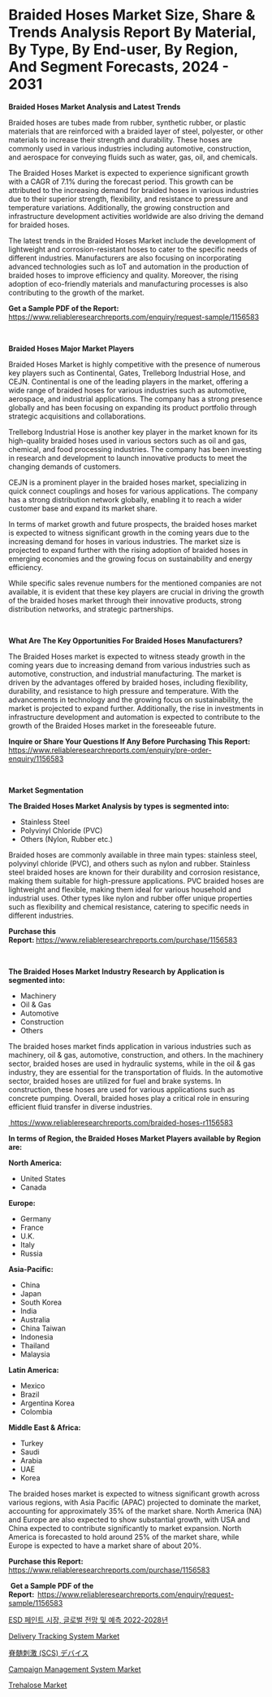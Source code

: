 <p><h1>Braided Hoses Market Size, Share & Trends Analysis Report By Material, By Type, By End-user, By Region, And Segment Forecasts, 2024 - 2031</h1></p><p><strong>Braided Hoses Market Analysis and Latest Trends</strong></p>
<p><p>Braided hoses are tubes made from rubber, synthetic rubber, or plastic materials that are reinforced with a braided layer of steel, polyester, or other materials to increase their strength and durability. These hoses are commonly used in various industries including automotive, construction, and aerospace for conveying fluids such as water, gas, oil, and chemicals.</p><p>The Braided Hoses Market is expected to experience significant growth with a CAGR of 7.1% during the forecast period. This growth can be attributed to the increasing demand for braided hoses in various industries due to their superior strength, flexibility, and resistance to pressure and temperature variations. Additionally, the growing construction and infrastructure development activities worldwide are also driving the demand for braided hoses.</p><p>The latest trends in the Braided Hoses Market include the development of lightweight and corrosion-resistant hoses to cater to the specific needs of different industries. Manufacturers are also focusing on incorporating advanced technologies such as IoT and automation in the production of braided hoses to improve efficiency and quality. Moreover, the rising adoption of eco-friendly materials and manufacturing processes is also contributing to the growth of the market.</p></p>
<p><strong>Get a Sample PDF of the Report:&nbsp;</strong> <a href="https://www.reliableresearchreports.com/enquiry/request-sample/1156583">https://www.reliableresearchreports.com/enquiry/request-sample/1156583</a></p>
<p>&nbsp;</p>
<p><strong>Braided Hoses Major Market Players</strong></p>
<p><p>Braided Hoses Market is highly competitive with the presence of numerous key players such as Continental, Gates, Trelleborg Industrial Hose, and CEJN. Continental is one of the leading players in the market, offering a wide range of braided hoses for various industries such as automotive, aerospace, and industrial applications. The company has a strong presence globally and has been focusing on expanding its product portfolio through strategic acquisitions and collaborations.</p><p>Trelleborg Industrial Hose is another key player in the market known for its high-quality braided hoses used in various sectors such as oil and gas, chemical, and food processing industries. The company has been investing in research and development to launch innovative products to meet the changing demands of customers.</p><p>CEJN is a prominent player in the braided hoses market, specializing in quick connect couplings and hoses for various applications. The company has a strong distribution network globally, enabling it to reach a wider customer base and expand its market share.</p><p>In terms of market growth and future prospects, the braided hoses market is expected to witness significant growth in the coming years due to the increasing demand for hoses in various industries. The market size is projected to expand further with the rising adoption of braided hoses in emerging economies and the growing focus on sustainability and energy efficiency.</p><p>While specific sales revenue numbers for the mentioned companies are not available, it is evident that these key players are crucial in driving the growth of the braided hoses market through their innovative products, strong distribution networks, and strategic partnerships.</p></p>
<p>&nbsp;</p>
<p><strong>What Are The Key Opportunities For Braided Hoses Manufacturers?</strong></p>
<p><p>The Braided Hoses market is expected to witness steady growth in the coming years due to increasing demand from various industries such as automotive, construction, and industrial manufacturing. The market is driven by the advantages offered by braided hoses, including flexibility, durability, and resistance to high pressure and temperature. With the advancements in technology and the growing focus on sustainability, the market is projected to expand further. Additionally, the rise in investments in infrastructure development and automation is expected to contribute to the growth of the Braided Hoses market in the foreseeable future.</p></p>
<p><strong>Inquire or Share Your Questions If Any Before Purchasing This Report:</strong> <a href="https://www.reliableresearchreports.com/enquiry/pre-order-enquiry/1156583">https://www.reliableresearchreports.com/enquiry/pre-order-enquiry/1156583</a></p>
<p>&nbsp;</p>
<p><strong>Market Segmentation</strong></p>
<p><strong>The Braided Hoses Market Analysis by types is segmented into:</strong></p>
<p><ul><li>Stainless Steel</li><li>Polyvinyl Chloride (PVC)</li><li>Others (Nylon, Rubber etc.)</li></ul></p>
<p><p>Braided hoses are commonly available in three main types: stainless steel, polyvinyl chloride (PVC), and others such as nylon and rubber. Stainless steel braided hoses are known for their durability and corrosion resistance, making them suitable for high-pressure applications. PVC braided hoses are lightweight and flexible, making them ideal for various household and industrial uses. Other types like nylon and rubber offer unique properties such as flexibility and chemical resistance, catering to specific needs in different industries.</p></p>
<p><strong>Purchase this Report:&nbsp;</strong><a href="https://www.reliableresearchreports.com/purchase/1156583">https://www.reliableresearchreports.com/purchase/1156583</a></p>
<p>&nbsp;</p>
<p><strong>The Braided Hoses Market Industry Research by Application is segmented into:</strong></p>
<p><ul><li>Machinery</li><li>Oil & Gas</li><li>Automotive</li><li>Construction</li><li>Others</li></ul></p>
<p><p>The braided hoses market finds application in various industries such as machinery, oil & gas, automotive, construction, and others. In the machinery sector, braided hoses are used in hydraulic systems, while in the oil & gas industry, they are essential for the transportation of fluids. In the automotive sector, braided hoses are utilized for fuel and brake systems. In construction, these hoses are used for various applications such as concrete pumping. Overall, braided hoses play a critical role in ensuring efficient fluid transfer in diverse industries.</p></p>
<p><a href="https://www.reliableresearchreports.com/braided-hoses-r1156583">&nbsp;https://www.reliableresearchreports.com/braided-hoses-r1156583</a></p>
<p><strong>In terms of Region, the Braided Hoses Market Players available by Region are:</strong></p>
<p>
    <p> <strong> North America: </strong>
        <ul>
            <li>United States</li>
            <li>Canada</li>
        </ul>
        </p> 
    <p> <strong> Europe: </strong>
        <ul>
            <li>Germany</li>
            <li>France</li>
            <li>U.K.</li>
            <li>Italy</li>
            <li>Russia</li>
        </ul>
        </p> 
    <p> <strong> Asia-Pacific: </strong>
        <ul>
            <li>China</li>
            <li>Japan</li>
            <li>South Korea</li>
            <li>India</li>
            <li>Australia</li>
            <li>China Taiwan</li>
            <li>Indonesia</li>
            <li>Thailand</li>
            <li>Malaysia</li>
        </ul>
        </p> 
    <p> <strong> Latin America: </strong>
        <ul>
            <li>Mexico</li>
            <li>Brazil</li>
            <li>Argentina Korea</li>
            <li>Colombia</li>
        </ul>
        </p> 
    <p> <strong> Middle East & Africa: </strong>
        <ul>
            <li>Turkey</li>
            <li>Saudi</li>
            <li>Arabia</li>
            <li>UAE</li>
            <li>Korea</li>
        </ul>
    </p>
    </p>
<p><p>The braided hoses market is expected to witness significant growth across various regions, with Asia Pacific (APAC) projected to dominate the market, accounting for approximately 35% of the market share. North America (NA) and Europe are also expected to show substantial growth, with USA and China expected to contribute significantly to market expansion. North America is forecasted to hold around 25% of the market share, while Europe is expected to have a market share of about 20%.</p></p>
<p><strong>Purchase this Report: </strong><a href="https://www.reliableresearchreports.com/purchase/1156583">https://www.reliableresearchreports.com/purchase/1156583</a></p>
<p>&nbsp;<strong>Get a Sample PDF of the Report:&nbsp;&nbsp;</strong><a href="https://www.reliableresearchreports.com/enquiry/request-sample/1156583">https://www.reliableresearchreports.com/enquiry/request-sample/1156583</a></p>
<p><strong></strong></p>
<p><p><a href="https://medium.com/@caseysheehand5/%EA%B8%80%EB%A1%9C%EB%B2%8C-esd-%ED%8E%98%EC%9D%B8%ED%8A%B8-%EC%8B%9C%EC%9E%A5%EC%9D%98-%ED%8F%AC%EA%B4%84%EC%A0%81%EC%9D%B8-%EB%B6%84%EC%84%9D-%EA%B8%80%EB%A1%9C%EB%B2%8C-%EC%A0%84%EB%A7%9D-%EB%B0%8F-%EC%98%88%EC%B8%A1-2022-2028-%EC%8B%9C%EC%9E%A5-%EC%84%B1%EC%9E%A5-%EC%B6%94%EC%84%B8-%EB%B0%8F-%EC%8B%9C%EC%9E%A5-%EC%98%88%EC%B8%A1-2024-2031-2cbcb79aad40">ESD 페인트 시장, 글로벌 전망 및 예측 2022-2028년</a></p><p><a href="https://www.linkedin.com/pulse/delivery-tracking-system-market-comprehensive-assessment-type-kkl0e">Delivery Tracking System Market</a></p><p><a href="https://medium.com/@dressleredward/%E3%82%B0%E3%83%AD%E3%83%BC%E3%83%90%E3%83%AB%E8%84%8A%E9%AB%84%E5%88%BA%E6%BF%80-scs-%E3%83%87%E3%83%90%E3%82%A4%E3%82%B9%E5%B8%82%E5%A0%B4%E3%82%BB%E3%82%AF%E3%82%BF%E3%83%BC-%E7%A8%AE%E9%A1%9E-%E3%82%A2%E3%83%97%E3%83%AA%E3%82%B1%E3%83%BC%E3%82%B7%E3%83%A7%E3%83%B3-%E5%B8%82%E5%A0%B4%E3%83%97%E3%83%AC%E3%83%BC%E3%83%A4%E3%83%BC%E3%81%AE%E6%88%A6%E7%95%A5-%E5%9C%B0%E5%9F%9F%E5%88%A5%E6%88%90%E9%95%B7%E3%81%AE%E8%A6%8B%E8%A7%A3-%E3%81%8A%E3%82%88%E3%81%B3%E5%B0%86%E6%9D%A5%E3%81%AE%E4%BA%88%E6%B8%AC-2024%E5%B9%B4-2031%E5%B9%B4-7532732df482">脊髄刺激 (SCS) デバイス</a></p><p><a href="https://www.linkedin.com/pulse/campaign-management-system-market-furnishes-information-share-g7a8e">Campaign Management System Market</a></p><p><a href="https://github.com/alwa8650/Market-Research-Report-List-1/blob/main/trehalose-market.md">Trehalose Market</a></p></p>